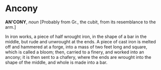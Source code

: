 # Ancony

**AN'CONY**, _noun_ \[Probably from Gr., the cubit, from its resemblance to the arm.\]

In iron works, a piece of half wrought iron, in the shape of a bar in the middle, but rude and unwrought at the ends. A piece of cast iron is melted off and hammered at a forge, into a mass of two feet long and square, which is called a bloom; then, carried to a finery, and worked into an ancony; it is then sent to a chafery, where the ends are wrought into the shape of the middle, and whole is made into a bar.